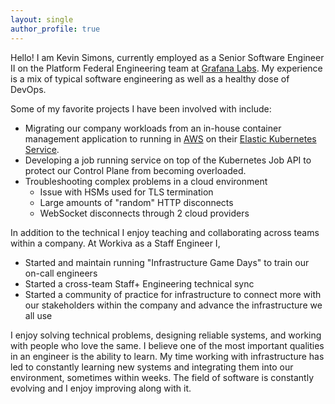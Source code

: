 ```yaml
---
layout: single
author_profile: true
---
```


Hello! I am Kevin Simons, currently employed as a Senior Software Engineer II on the Platform
Federal Engineering team at [Grafana Labs](https://grafana.com/). My experience is a mix of typical
software engineering as well as a healthy dose of DevOps.

Some of my favorite projects I have been involved with include:

  - Migrating our company workloads from an in-house container management application to running in
    [AWS](https://aws.amazon.com/) on their [Elastic Kubernetes Service](https://aws.amazon.com/eks/).
  - Developing a job running service on top of the Kubernetes Job API to protect our Control Plane
    from becoming overloaded.
  - Troubleshooting complex problems in a cloud environment
      * Issue with HSMs used for TLS termination
      * Large amounts of "random" HTTP disconnects
      * WebSocket disconnects through 2 cloud providers

In addition to the technical I enjoy teaching and collaborating across teams within a company. At
Workiva as a Staff Engineer I,

  - Started and maintain running "Infrastructure Game Days" to train our on-call engineers
  - Started a cross-team Staff+ Engineering technical sync
  - Started a community of practice for infrastructure to connect more with our stakeholders
    within the company and advance the infrastructure we all use

I enjoy solving technical problems, designing reliable systems, and working with people who love
the same. I believe one of the most important qualities in an engineer is the ability to learn. My
time working with infrastructure has led to constantly learning new systems and integrating them
into our environment, sometimes within weeks. The field of software is constantly evolving and I
enjoy improving along with it.
